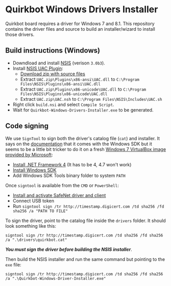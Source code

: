 # Quirkbot Windows Drivers Installer

Quirkbot board requires a driver for Windows 7 and 8.1. This repository contains the driver files and source to build an installer/wizard to install those drivers.

## Build instructions (Windows)

- Downdload and install [NSIS](http://nsis.sourceforge.net/Download) (verison `3.0b3`).
- Install [NSIS UAC Plugin](https://nsis.sourceforge.io/UAC_plug-in):
    - [Download zip with source files](https://nsis.sourceforge.io/mediawiki/images/8/8f/UAC.zip)
    - Extract `UAC.zip\Plugins\x86-ansi\UAC.dll` to `C:\Program Files\NSIS\Plugins\x86-ansi\UAC.dll`
    - Extract `UAC.zip\Plugins\x86-unicode\UAC.dll` to `C:\Program Files\NSIS\Plugins\x86-unicode\UAC.dll`
    - Extract `UAC.zip\UAC.nsh` to `C:\Program Files\NSIS\Includes\UAC.sh`
- Right click `build.nsi` and select `Compile Script`.
- Wait for `Quirkbot-Windows-Drivers-Installer.exe` to be generated.

## Code signing

We use `SignTool` to sign both the driver's catalog file (`cat`) and installer. It says on the [documentation](https://docs.microsoft.com/en-us/dotnet/framework/tools/signtool-exe) that it comes with the Windows SDK but it seems to be a little bit tricker to do it on a fresh [Windows 7 VirtualBox image provided by Microsoft](https://developer.microsoft.com/en-us/microsoft-edge/tools/vms/):

- [Install .NET Framework 4](https://www.microsoft.com/en-us/download/details.aspx?id=17851) (It has to be 4, 4.7 won't work)
- [Install Windows SDK](https://www.microsoft.com/en-us/download/details.aspx?id=8279)
- Add Windows SDK Tools binary folder to system `PATH`

Once `signtool` is available from the `CMD` or `PowerShell`:

- [Install and activate SafeNet driver and client](https://knowledge.digicert.com/solution/SO27164.html#attach)
- Connect USB token
- Run `signtool sign /tr http://timestamp.digicert.com /td sha256 /fd sha256 /a "PATH TO FILE"`

To sign the driver, point to the catalog file inside the `drivers` folder. It should look something like this:

`signtool sign /tr http://timestamp.digicert.com /td sha256 /fd sha256 /a ".\drivers\quirkbot.cat"`

***You must sign the driver before building the NSIS installer***.

Then build the NSIS installer and run the same command but pointing to the `exe` file:

`signtool sign /tr http://timestamp.digicert.com /td sha256 /fd sha256 /a ".\Quirkbot-Windows-Driver-Installer.exe"`
